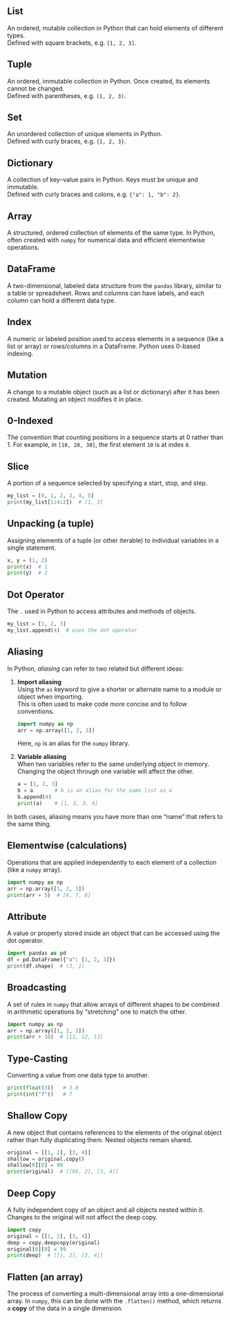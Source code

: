 ## List
An ordered, mutable collection in Python that can hold elements of different types.  
Defined with square brackets, e.g. `[1, 2, 3]`.

## Tuple
An ordered, immutable collection in Python. Once created, its elements cannot be changed.  
Defined with parentheses, e.g. `(1, 2, 3)`.

## Set
An unordered collection of unique elements in Python.  
Defined with curly braces, e.g. `{1, 2, 3}`.

## Dictionary
A collection of key–value pairs in Python. Keys must be unique and immutable.  
Defined with curly braces and colons, e.g. `{"a": 1, "b": 2}`.

## Array
A structured, ordered collection of elements of the same type. In Python, often created with `numpy` for numerical data and efficient elementwise operations.

## DataFrame
A two-dimensional, labeled data structure from the `pandas` library, similar to a table or spreadsheet. Rows and columns can have labels, and each column can hold a different data type.

## Index
A numeric or labeled position used to access elements in a sequence (like a list or array) or rows/columns in a DataFrame. Python uses 0-based indexing.

## Mutation
A change to a mutable object (such as a list or dictionary) after it has been created. Mutating an object modifies it in place.

## 0-Indexed
The convention that counting positions in a sequence starts at 0 rather than 1. For example, in `[10, 20, 30]`, the first element `10` is at index `0`.

## Slice
A portion of a sequence selected by specifying a start, stop, and step.  

```python
my_list = [0, 1, 2, 3, 4, 5]
print(my_list[1:4:2])  # [1, 3]
```

## Unpacking (a tuple)
Assigning elements of a tuple (or other iterable) to individual variables in a single statement.  

```python
x, y = (1, 2)
print(x)  # 1
print(y)  # 2
```

## Dot Operator
The `.` used in Python to access attributes and methods of objects.  

```python
my_list = [1, 2, 3]
my_list.append(4)  # uses the dot operator
```

## Aliasing

In Python, *aliasing* can refer to two related but different ideas:

1. **Import aliasing**  
   Using the `as` keyword to give a shorter or alternate name to a module or object when importing.  
   This is often used to make code more concise and to follow conventions.  

   ```python
   import numpy as np
   arr = np.array([1, 2, 3])
   ```

   Here, `np` is an alias for the `numpy` library.

2. **Variable aliasing**  
   When two variables refer to the same underlying object in memory.  
   Changing the object through one variable will affect the other.  

   ```python
   a = [1, 2, 3]
   b = a       # b is an alias for the same list as a
   b.append(4)
   print(a)    # [1, 2, 3, 4]
   ```

In both cases, aliasing means you have more than one “name” that refers to the same thing.

## Elementwise (calculations)
Operations that are applied independently to each element of a collection (like a `numpy` array).  

```python
import numpy as np
arr = np.array([1, 2, 3])
print(arr + 5)  # [6, 7, 8]
```

## Attribute
A value or property stored inside an object that can be accessed using the dot operator.  

```python
import pandas as pd
df = pd.DataFrame({"a": [1, 2, 3]})
print(df.shape)  # (3, 1)
```

## Broadcasting
A set of rules in `numpy` that allow arrays of different shapes to be combined in arithmetic operations by “stretching” one to match the other.  

```python
import numpy as np
arr = np.array([1, 2, 3])
print(arr + 10)  # [11, 12, 13]
```

## Type-Casting
Converting a value from one data type to another.  

```python
print(float(3))   # 3.0
print(int("7"))   # 7
```

## Shallow Copy
A new object that contains references to the elements of the original object rather than fully duplicating them. Nested objects remain shared.  

```python
original = [[1, 2], [3, 4]]
shallow = original.copy()
shallow[0][0] = 99
print(original)  # [[99, 2], [3, 4]]
```

## Deep Copy
A fully independent copy of an object and all objects nested within it. Changes to the original will not affect the deep copy.  

```python
import copy
original = [[1, 2], [3, 4]]
deep = copy.deepcopy(original)
original[0][0] = 99
print(deep)  # [[1, 2], [3, 4]]
```

## Flatten (an array)

The process of converting a multi-dimensional array into a one-dimensional array. In `numpy`, this can be done with the `.flatten()` method, which returns a **copy** of the data in a single dimension.  

